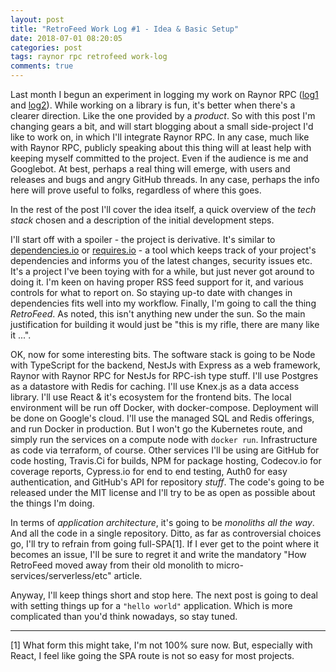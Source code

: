 ```yaml
---
layout: post
title: "RetroFeed Work Log #1 - Idea & Basic Setup"
date: 2018-07-01 08:20:05
categories: post
tags: raynor rpc retrofeed work-log
comments: true
---
```

Last month I begun an experiment in logging my work on Raynor RPC ([log1](https://horia141.com/raynor-rpc-work-log-1.html) and [log2](https://horia141.com/raynor-rpc-work-log-2.html)). While working on a library is fun, it's better when there's a clearer direction. Like the one provided by a _product_. So with this post I'm changing gears a bit, and will start blogging about a small side-project I'd like to work on, in which I'll integrate Raynor RPC. In any case, much like with Raynor RPC, publicly speaking about this thing will at least help with keeping myself committed to the project. Even if the audience is me and Googlebot. At best, perhaps a real thing will emerge, with users and releases and bugs and angry GitHub threads. In any case, perhaps the info here will prove useful to folks, regardless of where this goes.

In the rest of the post I'll cover the idea itself, a quick overview of the _tech stack_ chosen and a description of the initial development steps.

I'll start off with a spoiler - the project is derivative. It's similar to [dependencies.io](https://www.dependencies.io/) or [requires.io](https://requires.io/) - a tool which keeps track of your project's dependencies and informs you of the latest changes, security issues etc. It's a project I've been toying with for a while, but just never got around to doing it. I'm keen on having proper RSS feed support for it, and various controls for what to report on. So staying up-to date with changes in dependencies fits well into my workflow. Finally, I'm going to call the thing _RetroFeed_. As noted, this isn't anything new under the sun. So the main justification for building it would just be "this is my rifle, there are many like it ...".

OK, now for some interesting bits. The software stack is going to be Node with TypeScript for the backend, NestJs with Express as a web framework, Raynor with Raynor RPC for NestJs for RPC-ish type stuff. I'll use Postgres as a datastore with Redis for caching. I'll use Knex.js as a data access library. I'll use React & it's ecosystem for the frontend bits. The local environment will be run off Docker, with docker-compose. Deployment will be done on Google's cloud. I'll use the managed SQL and Redis offerings, and run Docker in production. But I won't go the Kubernetes route, and simply run the services on a compute node with `docker run`. Infrastructure as code via terraform, of course. Other services I'll be using are GitHub for code hosting, Travis.Ci for builds, NPM for package hosting, Codecov.io for coverage reports, Cypress.io for end to end testing, Auth0 for easy authentication, and GitHub's API for repository _stuff_. The code's going to be released under the MIT license and I'll try to be as open as possible about the things I'm doing.

In terms of _application architecture_, it's going to be _monoliths all the way_. And all the code in a single repository. Ditto, as far as controversial choices go, I'll try to refrain from going full-SPA[1]. If I ever get to the point where it becomes an issue, I'll be sure to regret it and write the mandatory "How RetroFeed moved away from their old monolith to micro-services/serverless/etc" article.

Anyway, I'll keep things short and stop here. The next post is going to deal with setting things up for a `"hello world"` application. Which is more complicated than you'd think nowadays, so stay tuned.

---
[1] What form this might take, I'm not 100% sure now. But, especially with React, I feel like going the SPA route is not so easy for most projects.

